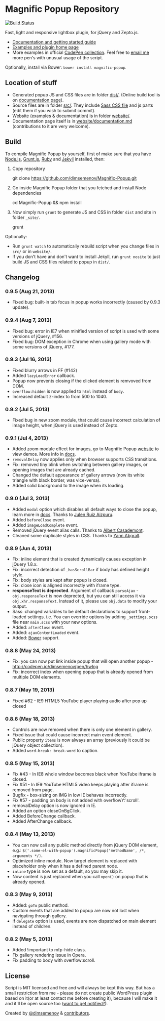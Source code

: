 # Magnific Popup Repository

[![Build Status](https://travis-ci.org/dimsemenov/Magnific-Popup.png)](https://travis-ci.org/dimsemenov/Magnific-Popup)

Fast, light and responsive lightbox plugin, for jQuery and Zepto.js.

- [Documentation and getting started guide](http://dimsemenov.com/plugins/magnific-popup/documentation.html)
- [Examples and plugin home page](http://dimsemenov.com/plugins/magnific-popup/)
- More examples in official [CodePen collection](http://codepen.io/collection/nLcqo). Feel free to [email me](http://dimsemenov.com) more pen's with unusual usage of the script.

Optionally, install via Bower: `bower install magnific-popup`.

## Location of stuff

- Generated popup JS and CSS files are in folder [dist/](https://github.com/dimsemenov/Magnific-Popup/tree/master/dist). (Online build tool is on [documentation page](http://dimsemenov.com/plugins/magnific-popup/documentation.html)).
- Source files are in folder [src/](https://github.com/dimsemenov/Magnific-Popup/tree/master/src). They include [Sass CSS file](https://github.com/dimsemenov/Magnific-Popup/blob/master/src/css/main.scss) and js parts (edit them if you wish to submit commit). 
- Website (examples & documentation) is in folder [website/](https://github.com/dimsemenov/Magnific-Popup/tree/master/website).
- Documentation page itself is in [website/documentation.md](https://github.com/dimsemenov/Magnific-Popup/blob/master/website/documentation.md) (contributions to it are very welcome).

## Build 

To compile Magnific Popup by yourself, first of make sure that you have [Node.js](http://nodejs.org/), [Grunt.js](https://github.com/cowboy/grunt), [Ruby](http://www.ruby-lang.org/) and [Jekyll](https://github.com/mojombo/jekyll/) installed, then:

1) Copy repository

	git clone https://github.com/dimsemenov/Magnific-Popup.git

2) Go inside Magnific Popup folder that you fetched and install Node dependencies

	cd Magnific-Popup && npm install

3) Now simply run `grunt` to generate JS and CSS in folder `dist` and site in folder `_site/`.

	grunt

Optionally:

- Run `grunt watch` to automatically rebuild script when you change files in `src/` or in `website/`.
- If you don't have and don't want to install Jekyll, run `grunt nosite` to just build JS and CSS files related to popup in `dist/`.


## Changelog

### 0.9.5 (Aug 21, 2013)

- Fixed bug: built-in tab focus in popup works incorrectly (caused by 0.9.3 update).

### 0.9.4 (Aug 7, 2013)

- Fixed bug: error in IE7 when minified version of script is used with some versions of jQuery, #156.
- Fixed bug: DOM exception in Chrome when using gallery mode with some versions of jQuery, #177.

### 0.9.3 (Jul 16, 2013)

- Fixed blurry arrows in FF (#142)
- Added `lazyLoadError` callback.
- Popup now prevents closing if the clicked element is remvoved from DOM.
- `overflow:hidden` is now applied to `html` instead of `body`.
- Increased default z-index to from 500 to 1040.

### 0.9.2 (Jul 5, 2013)

- Fixed bug in new zoom module, that could cause incorrect calculation of image height, when jQuery is used instead of Zepto.

### 0.9.1 (Jul 4, 2013)

- Added zoom module effect for images, go to Magnific Popup [website](http://dimsemenov.com/plugins/magnific-popup/) to view demos. More info in [docs](http://dimsemenov.com/plugins/magnific-popup/documentation.html#zoom_effect).
- `removalDelay` now applies only when browser supports CSS transitions.
- Fix: removed tiny blink when switching between gallery images, or opening images that are already cached.
- Changed the default appearance of gallery arrows (now its white triangle with black border, was vice-versa).
- Added solid background to the image when its loading.




### 0.9.0 (Jul 3, 2013)

- Added `modal` option which disables all default ways to close the popup, learn more in [docs](http://dimsemenov.com/plugins/magnific-popup/documentation.html#modal). Thanks to [Julen Ruiz Aizpuru](https://github.com/julen).
- Added `beforeClose` event.
- Added `imageLoadComplete` event.
- Removed jQuery event alias calls. Thanks to [Albert Casademont](https://github.com/acasademont).
- Cleaned some duplicate styles in CSS. Thanks to [Yann Abgrall](https://github.com/yannabgrall).

### 0.8.9 (Jun 4, 2013)

- Fix: inline element that is created dynamically causes exception in jQuery 1.8.x.
- Fix: incorrect detection of `_hasScrollBar` if body has defined height style.
- Fix: body styles are kept after popup is closed.
- Fix: close icon is aligned incorrectly with iframe type.
- **responseText is deprected**. Argument of callback `parseAjax` - `obj.responseText` is now deprected, but you can still access it via `obj.xhr.responseText`. Instead of it, please use `obj.data` to modify your output.
- Sass: changed variables to be default declarations to support front-loaded settings. i.e. You can override options by adding `_settings.scss` file near `main.scss` with your new options.
- Added: `afterClose` event.
- Added: `ajaxContentLoaded` event.
- Added: [Bower](https://github.com/bower/bower) support.

### 0.8.8 (May 24, 2013)

- Fix: you can now put link inside popup that will open another popup - http://codepen.io/dimsemenov/pen/hwIng
- Fix: incorrect index when opening popup that is already opened from multiple DOM elements.

### 0.8.7 (May 19, 2013)

- Fixed #62 - IE9 HTML5 YouTube player playing audio after pop up closed

### 0.8.6 (May 18, 2013)

- Controls are now removed when there is only one element in gallery.
- Fixed issue that could cause incorrect main event element.
- Public property `items` is now always an array (previously it could be jQuery object collection).
- Added `word-break: break-word` to caption.

### 0.8.5 (May 15, 2013)

- Fix #43 - In IE8 whole window becomes black when YouTube iframe is
closed.
- Fix #51 - In IE9 YouTube HTML5 video keeps playing after iframe is
removed from page.
- Bugfix - box-sizing on IMG in low IE behaves incorrectly.
- Fix #57 - padding on body is not added with overflowY:'scroll'.
- removalDelay option is now ignored in IE.
- Added an option closeOnBgClick.
- Added BeforeChange callback.
- Added AfterChange callback.

### 0.8.4 (May 13, 2013)

- You can now call any public method directly from jQuery DOM element, e.g.: `$('.some-el-with-popup').magnificPopup('methodName', /*, arguments */)`. 
- Optimized inline module. Now target element is replaced with placeholder only when it has a defined parent node.
- `inline` type is now set as a default, so you may skip it.
- Now content is just replaced when you call `open()` on popup that is already opened.


### 0.8.3 (May 9, 2013)

- Added: `goTo` public method.
- Custom events that are added to popup are now not lost when navigating through gallery.
- If `delegate` option is used, events are now dispatched on main element instead of children.


### 0.8.2 (May 5, 2013)

- Added !important to mfp-hide class.
- Fix gallery rendering issue in Opera.
- Fix padding to body with overflow:scroll.




## License

Script is MIT licensed and free and will always be kept this way. But has a small restriction from me - please do not create public WordPress plugin based on it(or at least contact me before creating it), because I will make it and it'll be open source too ([want to get notified?](http://dimsemenov.com/subscribe.html)).

Created by [@dimsemenov](http://twitter.com/dimsemenov) & [contributors](https://github.com/dimsemenov/Magnific-Popup/contributors).